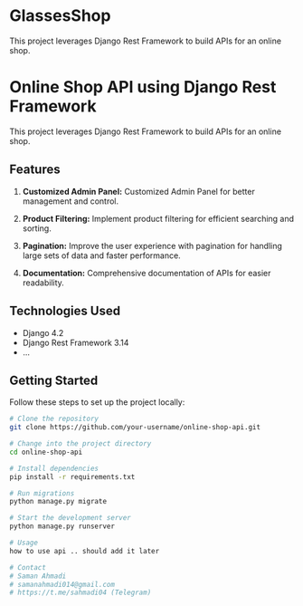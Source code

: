 # GlassesShop
 This project leverages Django Rest Framework to build APIs for an online shop.

# Online Shop API using Django Rest Framework

This project leverages Django Rest Framework to build APIs for an online shop.

## Features

1. **Customized Admin Panel:** Customized Admin Panel for better management and control.

2. **Product Filtering:** Implement product filtering for efficient searching and sorting.

3. **Pagination:** Improve the user experience with pagination for handling large sets of data and faster performance.

4. **Documentation:** Comprehensive documentation of APIs for easier readability.

## Technologies Used
- Django 4.2
- Django Rest Framework 3.14
- ...

## Getting Started

Follow these steps to set up the project locally:

```bash
# Clone the repository
git clone https://github.com/your-username/online-shop-api.git

# Change into the project directory
cd online-shop-api

# Install dependencies
pip install -r requirements.txt

# Run migrations
python manage.py migrate

# Start the development server
python manage.py runserver

# Usage
how to use api .. should add it later

# Contact
# Saman Ahmadi
# samanahmadi014@gmail.com
# https://t.me/sahmadi04 (Telegram)